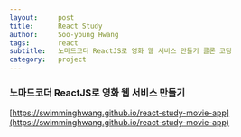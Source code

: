 ```yaml
---
layout:     post
title:      React Study
author:     Soo-young Hwang
tags: 		react 
subtitle:  	노마드코더 ReactJS로 영화 웹 서비스 만들기 클론 코딩
category:   project
---
```


### 노마드코더 ReactJS로 영화 웹 서비스 만들기

[https://swimminghwang.github.io/react-study-movie-app](https://swimminghwang.github.io/react-study-movie-app)